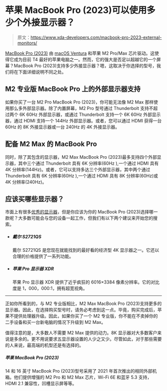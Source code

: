 # 苹果 MacBook Pro (2023)可以使用多少个外接显示器？

> 原文：<https://www.xda-developers.com/macbook-pro-2023-external-monitors/>

[MacBook Pro (2023)](https://www.xda-developers.com/macbook-pro-2023/) 由 [macOS Ventura](https://www.xda-developers.com/macos-ventura/) 和苹果 M2 Pro/Max 芯片驱动。这使得它成为目前 T4 最好的苹果电脑之一。然而，它的强大是否足以超越它的一个屏幕？MacBook Pro (2023)支持多少外接显示器？嗯，这取决于你选择的型号，我们将在下面详细说明不同之处。

## M2 专业版 MacBook Pro 上的外部显示器支持

如果你买了一台 M2 Pro MacBook Pro (2023)，你可能无法像 M2 Max 那样使用那么多外部显示器。除了内置屏幕，M2 Pro 型号通过 Thunderbolt 支持不超过两个 6K 60Hz 外部显示器，或通过 Thunderbolt 支持一个 6K 60Hz 外部显示器，通过 HDMI 支持一个 144Hz 外部显示器。或者，您可以通过 HDMI 获得一台 60Hz 的 8K 外接显示器或一台 240Hz 的 4K 外接显示器。

## 配备 M2 Max 的 MacBook Pro

同时，除了其包含的显示器，M2 Max MacBook Pro (2023)最多支持四个外部显示器，其中三个通过 Thunderbolt 具有 6K 分辨率(60Hz ),一个通过 HDMI 具有 4K 分辨率(144Hz)。或者，它可以支持多达三个外部显示器，其中两个通过 Thunderbolt 具有 6K 分辨率(60Hz ),一个通过 HDMI 具有 8K 分辨率(60Hz)或 4K 分辨率(240Hz)。

## 应该买哪些显示器？

市面上有很多[优秀的显示器](https://www.xda-developers.com/best-monitors/)，但是你应该为你的 MacBook Pro (2023)选择哪一款呢？大多数可能会与您的设备一起工作，但我们有以下两个建议来开始您的搜索。

*   ##### 戴尔 S2721QS

    戴尔 S2721QS 是您现在就能找到的最好看的经济型 4K 显示器之一。它还以合理的价格提供了一系列功能。

*   ##### 苹果 Pro 显示器 XDR

    苹果 Pro 显示器 XDR 提供了近乎疯狂的 6016×3384 像素分辨率。它的对比度是 1，000，000:1，拥有超宽视角。

* * *

正如你所看到的，与 M2 专业版相比，M2 Max MacBook Pro (2023)支持更多的显示器。因此，在选择购买型号时，请务必考虑到这一点。毕竟，购买完成后，苹果不提供处理器升级。因此，如果你买了一个 M2 专业版，你不能在不卖掉你的二手设备和买一台新电脑的情况下升级到 M2 Max。

值得注意的是，大多数人不需要 M2 Max 提供的动力。8K 显示器对大多数客户来说是多余的。更不用说要求五显示器设置的人少之又少。尽管如此，对于那些需要的人来说，最高端的机型还是有选择的。

##### 苹果 MacBook Pro (2023)

14 和 16 英寸 MacBook Pro (2023)型号采用了 2021 年首次推出的相同外部机箱。他们提供增强的 M2 Pro 和 M2 Max 芯片，Wi-Fi 6E 和蓝牙 5.3 支持，HDMI 2.1 兼容性，凹槽显示屏等等。